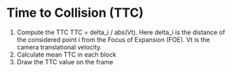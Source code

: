 # Time to Collision (TTC)
1. Compute the TTC
TTC = delta_i / abs(Vt). Here delta_i is the distance of the considered point i from the Focus of Expansion (FOE). Vt is the camera translational velocity.
2. Calculate mean TTC in each block
3. Draw the TTC value on the frame
